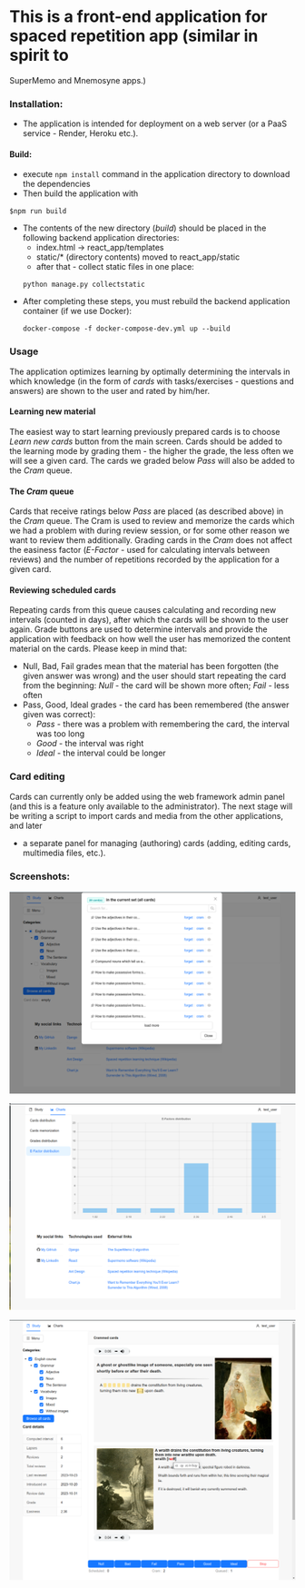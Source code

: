 # This is a front-end application for spaced repetition app (similar in spirit to
SuperMemo and Mnemosyne apps.)

### Installation:
* The application is intended for deployment on a web server (or
a PaaS service - Render, Heroku etc.).

#### Build:
* execute ```npm install``` command in the application directory to download the dependencies
* Then build the application with
```
$npm run build
```
* The contents of the new directory (*build*) should be placed in
the following backend application directories:
   * index.html -> react_app/templates
   * static/* (directory contents) moved to react_app/static
   * after that - collect static files in one place:
   ```
   python manage.py collectstatic
   ```
* After completing these steps, you must rebuild the backend application container
(if we use Docker):
   ```
   docker-compose -f docker-compose-dev.yml up --build
   ```
### Usage
The application optimizes learning by optimally determining the intervals in which
knowledge (in the form of *cards* with tasks/exercises - questions and answers)
are shown to the user and rated by him/her.

#### Learning new material
The easiest way to start learning previously prepared cards is to choose
*Learn new cards* button from the main screen.
Cards should be added to the learning mode by grading them -
the higher the grade, the less often we will see a given card. The cards we graded below
*Pass* will also be added to the *Cram* queue.

#### The *Cram* queue
Cards that receive ratings below *Pass* are placed (as described above) in the *Cram* queue.
The Cram is used to review and memorize the cards which
we had a problem with during review session,
or for some other reason we want to review them additionally. Grading
cards in the *Cram* does not affect the easiness factor (*E-Factor* - used for
calculating intervals between reviews) and the number of repetitions recorded by
the application for a given card.

#### Reviewing scheduled cards
Repeating cards from this queue causes calculating and recording new intervals (counted in days),
after which the cards will be shown to the user again. Grade buttons are used to determine intervals
and provide the application with feedback on how well the user has memorized the content
material on the cards. Please keep in mind that:
* Null, Bad, Fail grades mean that the material has been forgotten
(the given answer was wrong) and the user should
start repeating the card from the beginning: *Null* - the card will be shown more often;
*Fail* - less often
* Pass, Good, Ideal grades - the card has been remembered (the answer given was
correct):
   * *Pass* - there was a problem with remembering the card, the interval
was too long
   * *Good* - the interval was right
   * *Ideal* - the interval could be longer

### Card editing
Cards can currently only be added using the web framework admin panel
(and this is a feature only available to the administrator). The next stage will be
writing a script to import cards and media from the other applications, and later
- a separate panel for managing (authoring) cards (adding, editing
cards, multimedia files, etc.).

### Screenshots:
![Card Browser](screenshots/srwa.png)

![Charts](screenshots/srwa_1.png)

![Card reviewing](screenshots/srwa_2.png)